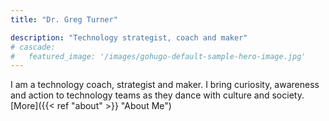 ```yaml
---
title: "Dr. Greg Turner"

description: "Technology strategist, coach and maker"
# cascade:
#   featured_image: '/images/gohugo-default-sample-hero-image.jpg'
---
```


I am a technology coach, strategist and maker. I bring curiosity, awareness and action to technology teams as they dance with culture and society. [More]({{< ref "about" >}} "About Me")
